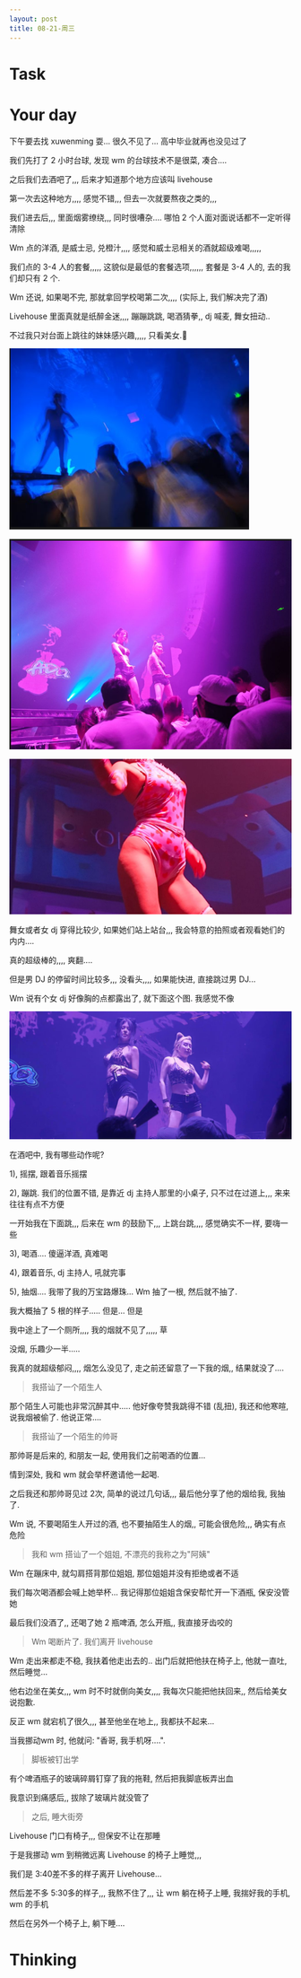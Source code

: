 ```yaml
---
layout: post
title: 08-21-周三
---
```







# Task


# Your day

下午要去找 xuwenming 耍... 很久不见了... 高中毕业就再也没见过了

我们先打了 2 小时台球, 发现 wm 的台球技术不是很菜, 凑合....

之后我们去酒吧了,,, 后来才知道那个地方应该叫 livehouse

第一次去这种地方,,,, 感觉不错,,, 但去一次就要熬夜之类的,,,

我们进去后,,, 里面烟雾缭绕,,, 同时很嘈杂.... 哪怕 2 个人面对面说话都不一定听得清除

Wm 点的洋酒, 是威士忌, 兑橙汁,,,, 感觉和威士忌相关的酒就超级难喝,,,,,

我们点的 3-4 人的套餐,,,,, 这貌似是最低的套餐选项,,,,,, 套餐是 3-4 人的, 去的我们却只有 2 个.

Wm 还说, 如果喝不完, 那就拿回学校喝第二次,,,, (实际上, 我们解决完了酒)

Livehouse 里面真就是纸醉金迷,,,, 蹦蹦跳跳, 喝酒猜拳,, dj 喊麦, 舞女扭动..

不过我只对台面上跳往的妹妹感兴趣,,,,, 只看美女.🤭



![](https://raw.githubusercontent.com/i1oveyou/2024-year/master/_posts/img/image-20240822215446830.png)


![](https://raw.githubusercontent.com/i1oveyou/2024-year/master/_posts/img/image-20240822215506672.png)


![](https://raw.githubusercontent.com/i1oveyou/2024-year/master/_posts/img/image-20240822215757867.png)

舞女或者女 dj 穿得比较少, 如果她们站上站台,,, 我会特意的拍照或者观看她们的内内....

真的超级棒的,,,, 爽翻....

但是男 DJ 的停留时间比较多,,, 没看头,,,, 如果能快进, 直接跳过男 DJ...

Wm 说有个女 dj 好像胸的点都露出了, 就下面这个图. 我感觉不像


![](https://raw.githubusercontent.com/i1oveyou/2024-year/master/_posts/img/image-20240822215757868.png)


在酒吧中, 我有哪些动作呢?

1), 摇摆, 跟着音乐摇摆

2), 蹦跳. 我们的位置不错, 是靠近 dj 主持人那里的小桌子, 只不过在过道上,,, 来来往往有点不方便

一开始我在下面跳,,, 后来在 wm 的鼓励下,,, 上跳台跳,,,, 感觉确实不一样, 要嗨一些

3), 喝酒.... 傻逼洋酒, 真难喝

4), 跟着音乐, dj 主持人, 吼就完事

5), 抽烟.... 我带了我的万宝路爆珠... Wm 抽了一根, 然后就不抽了.

我大概抽了 5 根的样子..... 但是... 但是

我中途上了一个厕所,,,, 我的烟就不见了,,,,, 草

没烟, 乐趣少一半.....

我真的就超级郁闷,,,, 烟怎么没见了, 走之前还留意了一下我的烟,, 结果就没了....



> 我搭讪了一个陌生人

那个陌生人可能也非常沉醉其中..... 他好像夸赞我跳得不错 (乱扭), 我还和他寒暄, 说我烟被偷了. 他说正常....


> 我搭讪了一个陌生的帅哥

那帅哥是后来的, 和朋友一起,  使用我们之前喝酒的位置...

情到深处, 我和 wm 就会举杯邀请他一起喝. 

之后我还和那帅哥见过 2次, 简单的说过几句话,,, 最后他分享了他的烟给我, 我抽了.

Wm 说, 不要喝陌生人开过的酒, 也不要抽陌生人的烟,, 可能会很危险,,, 确实有点危险

> 我和 wm 搭讪了一个姐姐, 不漂亮的我称之为"阿姨"

Wm 在蹦床中, 就勾肩搭背那位姐姐, 那位姐姐并没有拒绝或者不适

我们每次喝酒都会喊上她举杯... 我记得那位姐姐含保安帮忙开一下酒瓶, 保安没管她

最后我们没酒了,, 还喝了她 2 瓶啤酒, 怎么开瓶,, 我直接牙齿咬的


> Wm 喝断片了. 我们离开 livehouse

Wm 走出来都走不稳, 我扶着他走出去的.. 出门后就把他扶在椅子上, 他就一直吐, 然后睡觉...

他右边坐在美女,,, wm 时不时就倒向美女,,,, 我每次只能把他扶回来,, 然后给美女说抱歉.

反正 wm 就宕机了很久,,, 甚至他坐在地上,, 我都扶不起来...

当我挪动wm 时, 他就问: "香哥, 我手机呀....".


> 脚板被钉出学

有个啤酒瓶子的玻璃碎屑钉穿了我的拖鞋, 然后把我脚底板弄出血

我意识到痛感后,, 拔除了玻璃片就没管了



> 之后, 睡大街旁

Livehouse 门口有椅子,,, 但保安不让在那睡

于是我挪动 wm 到稍微远离 Livehouse 的椅子上睡觉,,,

我们是 3:40差不多的样子离开 Livehouse...

然后差不多 5:30多的样子,,, 我熬不住了,,, 让 wm 躺在椅子上睡, 我揣好我的手机, wm 的手机

然后在另外一个椅子上, 躺下睡....





# Thinking



